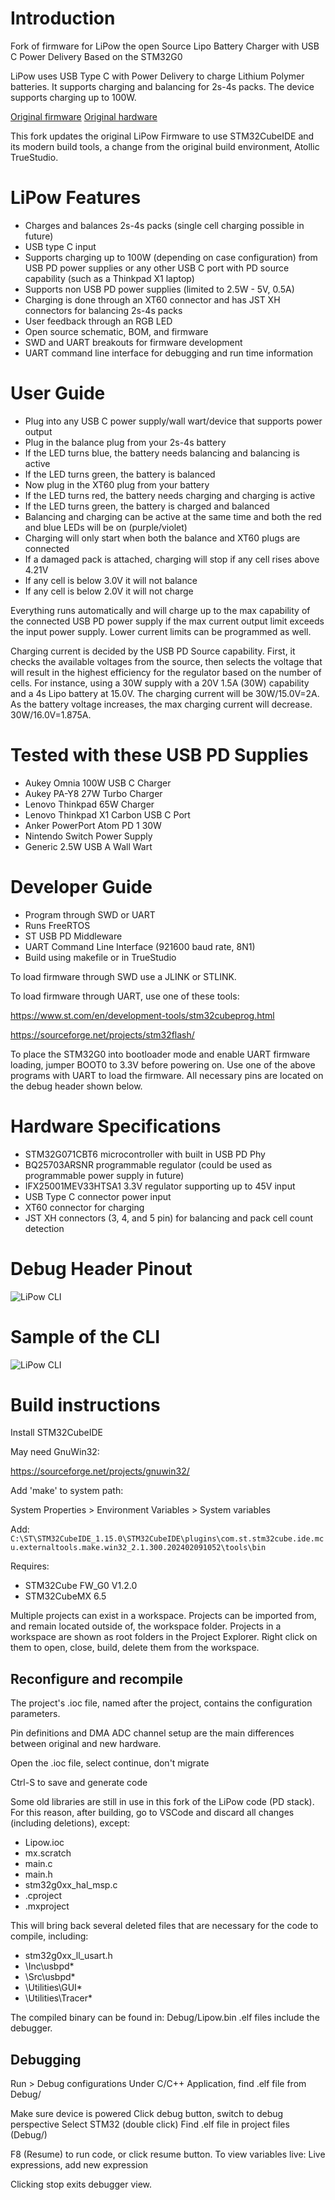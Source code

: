# Introduction
Fork of firmware for LiPow the open Source Lipo Battery Charger with USB C Power Delivery Based on the STM32G0

LiPow uses USB Type C with Power Delivery to charge Lithium Polymer batteries. It supports charging and balancing for 2s-4s packs. The device supports charging up to 100W.

[Original firmware](https://github.com/AlexKlimaj/LiPow-Firmware)
[Original hardware](https://github.com/AlexKlimaj/LiPow-Hardware)

This fork updates the original LiPow Firmware to use STM32CubeIDE and its modern build tools, a change from the original build environment, Atollic TrueStudio.

# **LiPow Features**

- Charges and balances 2s-4s packs (single cell charging possible in future)
- USB type C input
- Supports charging up to 100W (depending on case configuration) from USB PD power supplies or any other USB C port with PD source capability (such as a Thinkpad X1 laptop)
- Supports non USB PD power supplies (limited to 2.5W - 5V, 0.5A)
- Charging is done through an XT60 connector and has JST XH connectors for balancing 2s-4s packs
- User feedback through an RGB LED
- Open source schematic, BOM, and firmware
- SWD and UART breakouts for firmware development
- UART command line interface for debugging and run time information

# **User Guide**

- Plug into any USB C power supply/wall wart/device that supports power output
- Plug in the balance plug from your 2s-4s battery
- If the LED turns blue, the battery needs balancing and balancing is active
- If the LED turns green, the battery is balanced
- Now plug in the XT60 plug from your battery
- If the LED turns red, the battery needs charging and charging is active
- If the LED turns green, the battery is charged and balanced
- Balancing and charging can be active at the same time and both the red and blue LEDs will be on (purple/violet)
- Charging will only start when both the balance and XT60 plugs are connected
- If a damaged pack is attached, charging will stop if any cell rises above 4.21V
- If any cell is below 3.0V it will not balance
- If any cell is below 2.0V it will not charge

Everything runs automatically and will charge up to the max capability of the connected USB PD power supply if the max current output limit exceeds the input power supply. Lower current limits can be programmed as well.

Charging current is decided by the USB PD Source capability. First, it checks the available voltages from the source, then selects the voltage that will result in the highest efficiency for the regulator based on the number of cells. For instance, using a 30W supply with a 20V 1.5A (30W) capability and a 4s Lipo battery at 15.0V. The charging current will be 30W/15.0V=2A. As the battery voltage increases, the max charging current will decrease. 30W/16.0V=1.875A.

# **Tested with these USB PD Supplies**

- Aukey Omnia 100W USB C Charger
- Aukey PA-Y8 27W Turbo Charger
- Lenovo Thinkpad 65W Charger
- Lenovo Thinkpad X1 Carbon USB C Port
- Anker PowerPort Atom PD 1 30W
- Nintendo Switch Power Supply
- Generic 2.5W USB A Wall Wart

# **Developer Guide**
- Program through SWD or UART
- Runs FreeRTOS
- ST USB PD Middleware
- UART Command Line Interface (921600 baud rate, 8N1)
- Build using makefile or in TrueStudio


To load firmware through SWD use a JLINK or STLINK.

To load firmware through UART, use one of these tools:

https://www.st.com/en/development-tools/stm32cubeprog.html

https://sourceforge.net/projects/stm32flash/

To place the STM32G0 into bootloader mode and enable UART firmware loading, jumper BOOT0 to 3.3V before powering on. Use one of the above programs with UART to load the firmware. All necessary pins are located on the debug header shown below.

# **Hardware Specifications**

- STM32G071CBT6 microcontroller with built in USB PD Phy
- BQ25703ARSNR programmable regulator (could be used as programmable power supply in future)
- IFX25001MEV33HTSA1 3.3V regulator supporting up to 45V input
- USB Type C connector power input
- XT60 connector for charging
- JST XH connectors (3, 4, and 5 pin) for balancing and pack cell count detection

# **Debug Header Pinout**

![LiPow CLI](https://i.imgur.com/APBez16.png "LiPow Debug Header")

# **Sample of the CLI**

![LiPow CLI](https://i.imgur.com/6QrrqDk.png "LiPow CLI")

# **Build instructions**

Install STM32CubeIDE

May need GnuWin32:

https://sourceforge.net/projects/gnuwin32/

Add 'make' to system path:

System Properties > Environment Variables > System variables

Add: `C:\ST\STM32CubeIDE_1.15.0\STM32CubeIDE\plugins\com.st.stm32cube.ide.mcu.externaltools.make.win32_2.1.300.202402091052\tools\bin`

Requires:

- STM32Cube FW_G0 V1.2.0
- STM32CubeMX 6.5

Multiple projects can exist in a workspace. Projects can be imported from, and remain located outside of, the workspace folder.
Projects in a workspace are shown as root folders in the Project Explorer. Right click on them to open, close, build, delete them from the workspace.

## Reconfigure and recompile

The project's .ioc file, named after the project, contains the configuration parameters.

Pin definitions and DMA ADC channel setup are the main differences between original and new hardware.

Open the .ioc file, select continue, don't migrate

Ctrl-S to save and generate code

Some old libraries are still in use in this fork of the LiPow code (PD stack).
For this reason, after building, go to VSCode and discard all changes (including deletions), except:
- Lipow.ioc
- mx.scratch
- main.c
- main.h
- stm32g0xx_hal_msp.c
- .cproject
- .mxproject

This will bring back several deleted files that are necessary for the code to compile, including:

- stm32g0xx_ll_usart.h
- \Inc\usbpd*
- \Src\usbpd*
- \Utilities\GUI*
- \Utilities\Tracer*

The compiled binary can be found in: Debug/Lipow.bin
.elf files include the debugger.

## Debugging

Run > Debug configurations
Under C/C++ Application, find .elf file from Debug/

Make sure device is powered
Click debug button, switch to debug perspective
Select STM32 (double click)
Find .elf file in project files (Debug/)

F8 (Resume) to run code, or click resume button.
To view variables live: Live expressions, add new expression

Clicking stop exits debugger view.